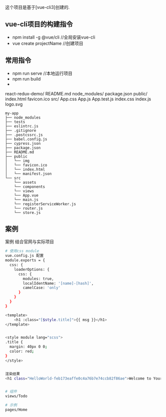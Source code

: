 这个项目是基于[vue-cli3]创建的.
## vue-cli项目的构建指令
  - npm install -g @vue/cli //全局安装vue-cli
  - vue create projectName  //创建项目

## 常用指令
  - npm run serve  //本地运行项目
  - npm run build
  -
react-redux-demo/
  README.md
  node_modules/
  package.json
  public/
    index.html
    favicon.ico
  src/
    App.css
    App.js
    App.test.js
    index.css
    index.js
    logo.svg
```
my-app
├── node_modules
├── tests
├── eslintrc.js
├── .gitignore
├── .postcssrc.js
├── babel.config.js
├── cypress.json
├── package.json
├── README.md
├── public
│   └── img
│   └── favicon.ico
│   └── index.html
│   └── manifest.json
└── src
    └── assets
    └── components
    └── views
    └── App.vue
    └── main.js
    └── registerServiceWorker.js
    └── router.js
    └── store.js
```
## 案例
案例 结合官网与实际项目
``` bash
# 使用css module
vue.config.js 配置
module.exports = {
  css: {
    loaderOptions: {
      css: {
        modules: true,
        localIdentName: '[name]-[hash]',
        camelCase: 'only'
      }
    }
  }
}

<template>
    <h1 :class="[$style.title]">{{ msg }}</h1>
</template>


<style module lang="scss">
.title {
  margin: 40px 0 0;
  color: red;
}
</style>


渲染结果
<h1 class="HelloWorld-feb173eaffe0c4a76b7e74ccb82f86ae">Welcome to Your Vue.js App</h1>


# 组件
views/Todo

# 示例
pages/Home

```

